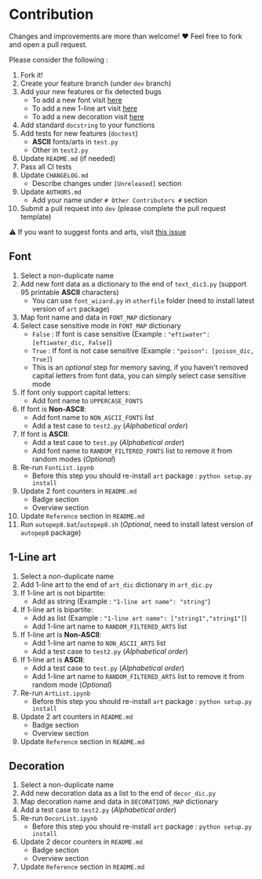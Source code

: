 # Contribution			

Changes and improvements are more than welcome! ❤️ Feel free to fork and open a pull request.

Please consider the following :

1. Fork it!
2. Create your feature branch (under `dev` branch)
3. Add your new features or fix detected bugs
	- To add a new font visit [here](#font)
	- To add a new 1-line art visit [here](#1-line-art)
	- To add a new decoration visit [here](#decoration)
4. Add standard `docstring` to your functions
5. Add tests for new features (`doctest`)
	- **ASCII** fonts/arts in `test.py`
	- Other in `test2.py`
6. Update `README.md` (if needed)
7. Pass all CI tests
8. Update `CHANGELOG.md`
	- Describe changes under `[Unreleased]` section
9. Update `AUTHORS.md`
	- Add your name under `# Other Contributors #` section
10. Submit a pull request into `dev` (please complete the pull request template)

⚠️ If you want to suggest fonts and arts, visit [this issue](https://github.com/sepandhaghighi/art/issues/59)

## Font

1. Select a non-duplicate name
2. Add new font data as a dictionary to the end of `text_dic3.py` (support 95 printable **ASCII** characters)
	- You can use `font_wizard.py` in `otherfile` folder (need to install latest version of `art` package)
3. Map font name and data in `FONT_MAP` dictionary
4. Select case sensitive mode in `FONT_MAP` dictionary
	- `False` : If font is case sensitive (Example : ```"eftiwater": [eftiwater_dic, False]```)
	- `True` : If font is not case sensitive (Example : ```"poison": [poison_dic, True]```)
	- This is an *optional* step for memory saving, if you haven't removed capital letters from font data, you can simply select case sensitive mode
5. If font only support capital letters:
	- Add font name to `UPPERCASE_FONTS`
6. If font is **Non-ASCII**:
	- Add font name to `NON_ASCII_FONTS` list
	- Add a test case to `test2.py` (*Alphabetical order*)
7. If font is **ASCII**:
	- Add a test case to `test.py` (*Alphabetical order*)  
	- Add font name to `RANDOM_FILTERED_FONTS` list to remove it from random modes (*Optional*)
8. Re-run `FontList.ipynb`
	- Before this step you should re-install `art` package : ```python setup.py install```
9. Update 2 font counters in `README.md`
	- Badge section
	- Overview section
10. Update `Reference` section in `README.md`
11. Run `autopep8.bat`/`autopep8.sh` (*Optional*, need to install latest version of `autopep8` package)


## 1-Line art

1. Select a non-duplicate name
2. Add 1-line art to the end of ‍`art_dic` dictionary in `art_dic.py`
3. If 1-line art is not bipartite:
	- Add as string (Example : ```"1-line art name": "string"```)
4. If 1-line art is bipartite:
	- Add as list (Example : ```"1-line art name": ["string1","string1"]```)
	- Add 1-line art name to `RANDOM_FILTERED_ARTS` list
5. If 1-line art is **Non-ASCII**:
	- Add 1-line art name to `NON_ASCII_ARTS` list
	- Add a test case to `test2.py` (*Alphabetical order*)
6. If 1-line art is **ASCII**:
	- Add a test case to `test.py` (*Alphabetical order*)
	- Add 1-line art name to `RANDOM_FILTERED_ARTS` list to remove it from random mode (*Optional*)
7. Re-run `ArtList.ipynb`
	- Before this step you should re-install `art` package : ```python setup.py install```
8. Update 2 art counters in `README.md`
	- Badge section
	- Overview section
9. Update `Reference` section in `README.md`

## Decoration

1. Select a non-duplicate name
2. Add new decoration data as a list to the end of `decor_dic.py`
3. Map decoration name and data in `DECORATIONS_MAP` dictionary
4. Add a test case to `test2.py` (*Alphabetical order*)
5. Re-run `DecorList.ipynb`
	- Before this step you should re-install `art` package : ```python setup.py install```
6. Update 2 decor counters in `README.md`
	- Badge section
	- Overview section
7. Update `Reference` section in `README.md`
